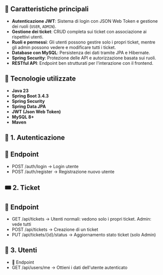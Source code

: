 ## 🔹 Caratteristiche principali
- **Autenticazione JWT**: Sistema di login con JSON Web Token e gestione dei ruoli (`USER`, `ADMIN`).
- **Gestione dei ticket**: CRUD completa sui ticket con associazione ai rispettivi utenti.
- **Ruoli e permessi**: Gli utenti possono gestire solo i propri ticket, mentre gli admin possono vedere e modificare tutti i ticket.
- **Database con MySQL**: Persistenza dei dati tramite JPA e Hibernate.
- **Spring Security**: Protezione delle API e autorizzazione basata sui ruoli.
- **RESTful API**: Endpoint ben strutturati per l'interazione con il frontend.

## 🎯 Tecnologie utilizzate
- **Java 23**
- **Spring Boot 3.4.3**
- **Spring Security**
- **Spring Data JPA**
- **JWT (Json Web Token)**
- **MySQL 8+**
- **Maven**

## 🔄 1. Autenticazione
## 📌 Endpoint
- POST /auth/login → Login utente
- POST /auth/register → Registrazione nuovo utente

## 🎟️ 2. Ticket
## 📌 Endpoint
- GET /api/tickets → Utenti normali: vedono solo i propri ticket. Admin: vede tutti
- POST /api/tickets → Creazione di un ticket
- PUT /api/tickets/{id}/status → Aggiornamento stato ticket (solo Admin)

## 👤 3. Utenti
- 📌 Endpoint
- GET /api/users/me → Ottieni i dati dell'utente autenticato

